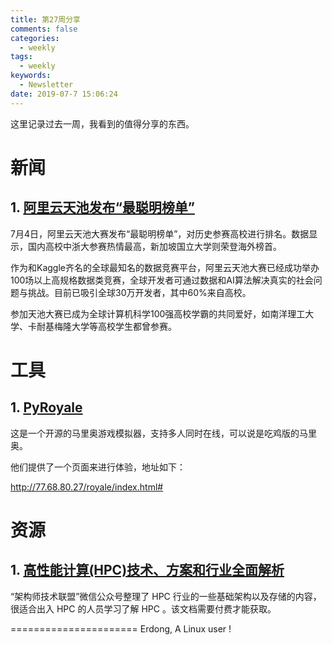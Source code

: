 ```yaml
---
title: 第27周分享
comments: false
categories:
  - weekly
tags:
  - weekly
keywords:
  - Newsletter
date: 2019-07-7 15:06:24
---
```



这里记录过去一周，我看到的值得分享的东西。
<!--more-->



# 新闻

## 1. [阿里云天池发布“最聪明榜单”](https://yq.aliyun.com/articles/707388)

7月4日，阿里云天池大赛发布“最聪明榜单”，对历史参赛高校进行排名。数据显示，国内高校中浙大参赛热情最高，新加坡国立大学则荣登海外榜首。

作为和Kaggle齐名的全球最知名的数据竞赛平台，阿里云天池大赛已经成功举办100场以上高规格数据类竞赛，全球开发者可通过数据和AI算法解决真实的社会问题与挑战。目前已吸引全球30万开发者，其中60%来自高校。

参加天池大赛已成为全球计算机科学100强高校学霸的共同爱好，如南洋理工大学、卡耐基梅隆大学等高校学生都曾参赛。


# 工具

## 1. [PyRoyale](https://github.com/Igoorx/PyRoyale)

这是一个开源的马里奥游戏模拟器，支持多人同时在线，可以说是吃鸡版的马里奥。

他们提供了一个页面来进行体验，地址如下：

http://77.68.80.27/royale/index.html#


# 资源

## 1. [高性能计算(HPC)技术、方案和行业全面解析](http://weidian.com/s/343499232?wfr=c)

“架构师技术联盟”微信公众号整理了 HPC 行业的一些基础架构以及存储的内容，很适合出入 HPC 的人员学习了解 HPC 。该文档需要付费才能获取。


======================
Erdong, A Linux user !
